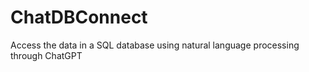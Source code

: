 # ChatDBConnect
Access the data in a SQL database using natural language processing through ChatGPT
